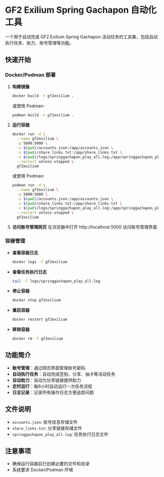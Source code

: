 # GF2 Exilium Spring Gachapon 自动化工具

一个用于自动完成 GF2 Exilium Spring Gachapon 活动任务的工具集，包括自动执行任务、助力、账号管理等功能。

## 快速开始

### Docker/Podman 部署

1. **构建镜像**
   ```bash
   docker build -t gf2exilium .
   ```
   或使用 Podman:
   ```bash
   podman build -t gf2exilium .
   ```

2. **运行容器**
   ```bash
   docker run -d \
     --name gf2exilium \
     -p 5000:5000 \
     -v $(pwd)/accounts.json:/app/accounts.json \
     -v $(pwd)/share_links.txt:/app/share_links.txt \
     -v $(pwd)/logs/springgachapon_play_all.log:/app/springgachapon_play_all.log \
     --restart unless-stopped \
     gf2exilium
   ```
   或使用 Podman:
   ```bash
   podman run -d \
     --name gf2exilium \
     -p 5000:5000 \
     -v $(pwd)/accounts.json:/app/accounts.json \
     -v $(pwd)/share_links.txt:/app/share_links.txt \
     -v $(pwd)/logs/springgachapon_play_all.log:/app/springgachapon_play_all.log \
     --restart unless-stopped \
     gf2exilium
   ```

3. **访问账号管理网页**
   在浏览器中打开 http://localhost:5000 访问账号管理界面

### 容器管理

- **查看容器日志**
  ```bash
  docker logs -f gf2exilium
  ```

- **查看任务执行日志**
  ```bash
  tail -f logs/springgachapon_play_all.log
  ```

- **停止容器**
  ```bash
  docker stop gf2exilium
  ```

- **重启容器**
  ```bash
  docker restart gf2exilium
  ```

- **移除容器**
  ```bash
  docker rm -f gf2exilium
  ```

## 功能简介

- **账号管理**：通过网页界面管理账号密码
- **自动执行任务**：自动完成签到、分享、抽卡等活动任务
- **自动助力**：自动为分享链接提供助力
- **定时运行**：每6小时自动运行一次任务流程
- **日志记录**：记录所有操作日志方便追踪问题

## 文件说明

- `accounts.json`: 账号信息存储文件
- `share_links.txt`: 分享链接存储文件 
- `springgachapon_play_all.log`: 任务执行日志文件

## 注意事项

- 确保运行容器前已创建必要的文件和目录
- 系统要求 Docker/Podman 环境